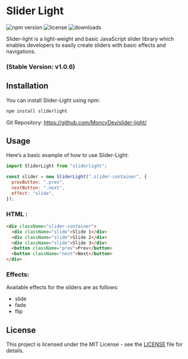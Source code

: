 # Slider Light

![npm version](https://img.shields.io/npm/v/sliderlight.svg)
![license](https://img.shields.io/github/license/MoncyDev/slider-light)
![downloads](https://img.shields.io/npm/dm/sliderlight.svg)

Slider-light is a light-weight and basic JavaScript slider library which enables developers to easily create sliders with basic effects and navigations.

### (Stable Version: v1.0.6)

## Installation

You can install Slider-Light using npm:

```bash
npm install sliderlight
```

Git Repository: https://github.com/MoncyDev/slider-light/

## Usage

Here’s a basic example of how to use Slider-Light:

```javascript
import SliderLight from "sliderlight";

const slider = new SliderLight(".slider-container", {
  prevButton: ".prev",
  nextButton: ".next",
  effect: "slide",
});
```

### HTML :

```html
<div className="slider-container">
  <div className="slide">Slide 1</div>
  <div className="slide">Slide 2</div>
  <div className="slide">Slide 3</div>
  <button className="prev">Prev</button>
  <button className="next">Next</button>
</div>
```

### Effects:

Available effects for the silders are as follows:

- slide
- fade
- flip

## License

This project is licensed under the MIT License - see the [LICENSE](LICENSE) file for details.
